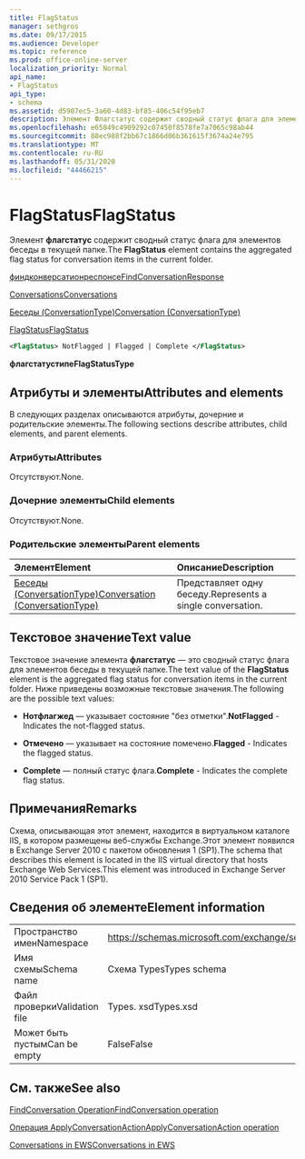 ```yaml
---
title: FlagStatus
manager: sethgros
ms.date: 09/17/2015
ms.audience: Developer
ms.topic: reference
ms.prod: office-online-server
localization_priority: Normal
api_name:
- FlagStatus
api_type:
- schema
ms.assetid: d5907ec5-3a60-4d83-bf85-406c54f95eb7
description: Элемент Флагстатус содержит сводный статус флага для элементов беседы в текущей папке.
ms.openlocfilehash: e65849c4909292c07450f8578fe7a7065c98ab44
ms.sourcegitcommit: 88ec988f2bb67c1866d06b361615f3674a24e795
ms.translationtype: MT
ms.contentlocale: ru-RU
ms.lasthandoff: 05/31/2020
ms.locfileid: "44466215"
---
```

# <a name="flagstatus"></a><span data-ttu-id="7d460-103">FlagStatus</span><span class="sxs-lookup"><span data-stu-id="7d460-103">FlagStatus</span></span>

<span data-ttu-id="7d460-104">Элемент **флагстатус** содержит сводный статус флага для элементов беседы в текущей папке.</span><span class="sxs-lookup"><span data-stu-id="7d460-104">The **FlagStatus** element contains the aggregated flag status for conversation items in the current folder.</span></span> 
  
[<span data-ttu-id="7d460-105">финдконверсатионреспонсе</span><span class="sxs-lookup"><span data-stu-id="7d460-105">FindConversationResponse</span></span>](findconversationresponse.md)
  
[<span data-ttu-id="7d460-106">Conversations</span><span class="sxs-lookup"><span data-stu-id="7d460-106">Conversations</span></span>](conversations-ex15websvcsotherref.md)
  
[<span data-ttu-id="7d460-107">Беседы (ConversationType)</span><span class="sxs-lookup"><span data-stu-id="7d460-107">Conversation (ConversationType)</span></span>](conversation-conversationtype.md)
  
[<span data-ttu-id="7d460-108">FlagStatus</span><span class="sxs-lookup"><span data-stu-id="7d460-108">FlagStatus</span></span>](flagstatus.md)
  
```XML
<FlagStatus> NotFlagged | Flagged | Complete </FlagStatus>
```

 <span data-ttu-id="7d460-109">**флагстатустипе**</span><span class="sxs-lookup"><span data-stu-id="7d460-109">**FlagStatusType**</span></span>
## <a name="attributes-and-elements"></a><span data-ttu-id="7d460-110">Атрибуты и элементы</span><span class="sxs-lookup"><span data-stu-id="7d460-110">Attributes and elements</span></span>

<span data-ttu-id="7d460-111">В следующих разделах описываются атрибуты, дочерние и родительские элементы.</span><span class="sxs-lookup"><span data-stu-id="7d460-111">The following sections describe attributes, child elements, and parent elements.</span></span>
  
### <a name="attributes"></a><span data-ttu-id="7d460-112">Атрибуты</span><span class="sxs-lookup"><span data-stu-id="7d460-112">Attributes</span></span>

<span data-ttu-id="7d460-113">Отсутствуют.</span><span class="sxs-lookup"><span data-stu-id="7d460-113">None.</span></span>
  
### <a name="child-elements"></a><span data-ttu-id="7d460-114">Дочерние элементы</span><span class="sxs-lookup"><span data-stu-id="7d460-114">Child elements</span></span>

<span data-ttu-id="7d460-115">Отсутствуют.</span><span class="sxs-lookup"><span data-stu-id="7d460-115">None.</span></span>
  
### <a name="parent-elements"></a><span data-ttu-id="7d460-116">Родительские элементы</span><span class="sxs-lookup"><span data-stu-id="7d460-116">Parent elements</span></span>

|<span data-ttu-id="7d460-117">**Элемент**</span><span class="sxs-lookup"><span data-stu-id="7d460-117">**Element**</span></span>|<span data-ttu-id="7d460-118">**Описание**</span><span class="sxs-lookup"><span data-stu-id="7d460-118">**Description**</span></span>|
|:-----|:-----|
|[<span data-ttu-id="7d460-119">Беседы (ConversationType)</span><span class="sxs-lookup"><span data-stu-id="7d460-119">Conversation (ConversationType)</span></span>](conversation-conversationtype.md) <br/> |<span data-ttu-id="7d460-120">Представляет одну беседу.</span><span class="sxs-lookup"><span data-stu-id="7d460-120">Represents a single conversation.</span></span>  <br/> |
   
## <a name="text-value"></a><span data-ttu-id="7d460-121">Текстовое значение</span><span class="sxs-lookup"><span data-stu-id="7d460-121">Text value</span></span>

<span data-ttu-id="7d460-122">Текстовое значение элемента **флагстатус** — это сводный статус флага для элементов беседы в текущей папке.</span><span class="sxs-lookup"><span data-stu-id="7d460-122">The text value of the **FlagStatus** element is the aggregated flag status for conversation items in the current folder.</span></span> <span data-ttu-id="7d460-123">Ниже приведены возможные текстовые значения.</span><span class="sxs-lookup"><span data-stu-id="7d460-123">The following are the possible text values:</span></span> 
  
- <span data-ttu-id="7d460-124">**Нотфлагжед** — указывает состояние "без отметки".</span><span class="sxs-lookup"><span data-stu-id="7d460-124">**NotFlagged** - Indicates the not-flagged status.</span></span> 
    
- <span data-ttu-id="7d460-125">**Отмечено** — указывает на состояние помечено.</span><span class="sxs-lookup"><span data-stu-id="7d460-125">**Flagged** - Indicates the flagged status.</span></span> 
    
- <span data-ttu-id="7d460-126">**Complete** — полный статус флага.</span><span class="sxs-lookup"><span data-stu-id="7d460-126">**Complete** - Indicates the complete flag status.</span></span> 
    
## <a name="remarks"></a><span data-ttu-id="7d460-127">Примечания</span><span class="sxs-lookup"><span data-stu-id="7d460-127">Remarks</span></span>

<span data-ttu-id="7d460-128">Схема, описывающая этот элемент, находится в виртуальном каталоге IIS, в котором размещены веб-службы Exchange.Этот элемент появился в Exchange Server 2010 с пакетом обновления 1 (SP1).</span><span class="sxs-lookup"><span data-stu-id="7d460-128">The schema that describes this element is located in the IIS virtual directory that hosts Exchange Web Services.This element was introduced in Exchange Server 2010 Service Pack 1 (SP1).</span></span>
  
## <a name="element-information"></a><span data-ttu-id="7d460-129">Сведения об элементе</span><span class="sxs-lookup"><span data-stu-id="7d460-129">Element information</span></span>

|||
|:-----|:-----|
|<span data-ttu-id="7d460-130">Пространство имен</span><span class="sxs-lookup"><span data-stu-id="7d460-130">Namespace</span></span>  <br/> |https://schemas.microsoft.com/exchange/services/2006/types  <br/> |
|<span data-ttu-id="7d460-131">Имя схемы</span><span class="sxs-lookup"><span data-stu-id="7d460-131">Schema name</span></span>  <br/> |<span data-ttu-id="7d460-132">Схема Types</span><span class="sxs-lookup"><span data-stu-id="7d460-132">Types schema</span></span>  <br/> |
|<span data-ttu-id="7d460-133">Файл проверки</span><span class="sxs-lookup"><span data-stu-id="7d460-133">Validation file</span></span>  <br/> |<span data-ttu-id="7d460-134">Types. xsd</span><span class="sxs-lookup"><span data-stu-id="7d460-134">Types.xsd</span></span>  <br/> |
|<span data-ttu-id="7d460-135">Может быть пустым</span><span class="sxs-lookup"><span data-stu-id="7d460-135">Can be empty</span></span>  <br/> |<span data-ttu-id="7d460-136">False</span><span class="sxs-lookup"><span data-stu-id="7d460-136">False</span></span>  <br/> |
   
## <a name="see-also"></a><span data-ttu-id="7d460-137">См. также</span><span class="sxs-lookup"><span data-stu-id="7d460-137">See also</span></span>



[<span data-ttu-id="7d460-138">FindConversation Operation</span><span class="sxs-lookup"><span data-stu-id="7d460-138">FindConversation operation</span></span>](findconversation-operation.md)
  
[<span data-ttu-id="7d460-139">Операция ApplyConversationAction</span><span class="sxs-lookup"><span data-stu-id="7d460-139">ApplyConversationAction operation</span></span>](applyconversationaction-operation.md)


[<span data-ttu-id="7d460-140">Conversations in EWS</span><span class="sxs-lookup"><span data-stu-id="7d460-140">Conversations in EWS</span></span>](https://msdn.microsoft.com/library/91e64629-db6c-4c94-9dcb-d386232e8467%28Office.15%29.aspx)

